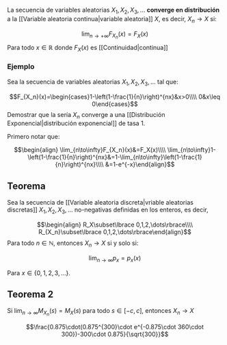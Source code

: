 
La secuencia de variables aleatorias $X_1, X_2, X_3, \dots$ **converge en distribución** a la [[Variable aleatoria continua|variable aleatoria]] $X$, es decir, $X_n\to X$ si: 

$$\lim_{n\to +\infty}F_{X_n}(x)=F_X(x)$$ 
Para todo $x\in\mathbb{R}$ donde $F_X(x)$ es [[Continuidad|continua]]  

### Ejemplo 

Sea la secuencia de variables aleatorias $X_1,X_2,X_3,\dots$ tal que: 

$$F_{X_n}(x)=\begin{cases}1-\left(1-\frac{1}{n}\right)^{nx}&x>0\\\\
0&x\leq 0\end{cases}$$ 
Demostrar que la sería $X_n$ converge a una [[Distribución Exponencial|distribución exponencial]] de tasa 1. 

Primero notar que: 

$$\begin{align}
\lim_{n\to\infty}F_{X_n}(x)&=F_X(x)\\\\
\lim_{n\to\infty}1-\left(1-\frac{1}{n}\right)^{nx}&=1-\lim_{n\to\infty}\left(1-\frac{1}{n}\right)^{nx}\\\\
&=1-e^{-x}\end{align}$$ 
## Teorema 

Sea la secuencia de [[Variable aleatoria discreta|vriable aleatorias discretas]] $X_1,X_2,X_3,\dots$ no-negativas definidas en los enteros, es decir, 

$$\begin{align} 
R_X\subset\lbrace 0,1,2,\dots\rbrace\\\\
R_{X_n}\subset\lbrace 0,1,2,\dots\rbrace\end{align}$$ 
Para todo $n\in\mathbb{N}$, entonces $X_n\to X$ si y solo si: 

$$\lim_{n\to\infty}p_{x}=p_x(x)$$

Para $x\in\lbrace 0,1,2,3,\dots\rbrace$. 

## Teorema 2 

Si $\lim_{n\to\infty}M_{X_n}(s)=M_X(s)$ para todo $s\in[-c,c]$, entonces $X_n\to X$ 




$$\frac{0.875\cdot(0.875^{300}\cdot e^{-0.875\cdot 360\cdot 300})-300\cdot 0.875}{\sqrt{300}}$$
